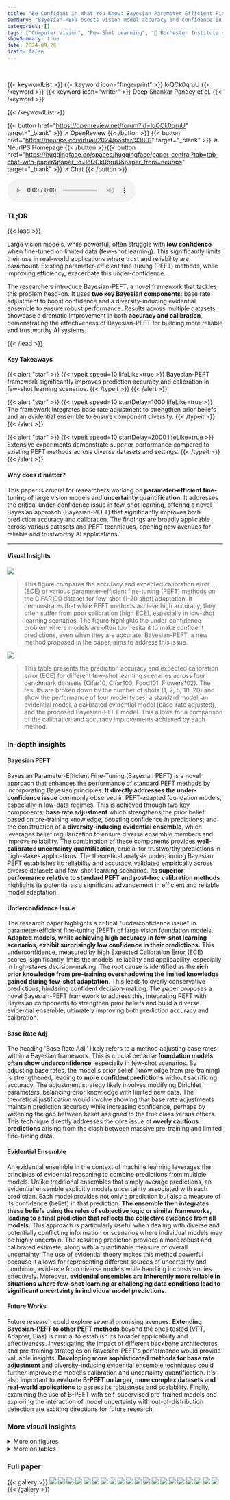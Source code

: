 ```yaml
---
title: "Be Confident in What You Know: Bayesian Parameter Efficient Fine-Tuning of Vision Foundation Models"
summary: "Bayesian-PEFT boosts vision model accuracy and confidence in few-shot learning by integrating Bayesian components into PEFT, solving the underconfidence problem."
categories: []
tags: ["Computer Vision", "Few-Shot Learning", "🏢 Rochester Institute of Technology",]
showSummary: true
date: 2024-09-26
draft: false
---
```


<br>

{{< keywordList >}}
{{< keyword icon="fingerprint" >}} loQCk0qruU {{< /keyword >}}
{{< keyword icon="writer" >}} Deep Shankar Pandey et el. {{< /keyword >}}
 
{{< /keywordList >}}

{{< button href="https://openreview.net/forum?id=loQCk0qruU" target="_blank" >}}
↗ OpenReview
{{< /button >}}
{{< button href="https://neurips.cc/virtual/2024/poster/93801" target="_blank" >}}
↗ NeurIPS Homepage
{{< /button >}}{{< button href="https://huggingface.co/spaces/huggingface/paper-central?tab=tab-chat-with-paper&paper_id=loQCk0qruU&paper_from=neurips" target="_blank" >}}
↗ Chat
{{< /button >}}



<audio controls>
    <source src="https://ai-paper-reviewer.com/loQCk0qruU/podcast.wav" type="audio/wav">
    Your browser does not support the audio element.
</audio>


### TL;DR


{{< lead >}}

Large vision models, while powerful, often struggle with **low confidence** when fine-tuned on limited data (few-shot learning).  This significantly limits their use in real-world applications where trust and reliability are paramount.  Existing parameter-efficient fine-tuning (PEFT) methods, while improving efficiency, exacerbate this under-confidence. 



The researchers introduce Bayesian-PEFT, a novel framework that tackles this problem head-on.  It uses **two key Bayesian components**: base rate adjustment to boost confidence and a diversity-inducing evidential ensemble to ensure robust performance.  Results across multiple datasets showcase a dramatic improvement in both **accuracy and calibration**, demonstrating the effectiveness of Bayesian-PEFT for building more reliable and trustworthy AI systems.

{{< /lead >}}


#### Key Takeaways

{{< alert "star" >}}
{{< typeit speed=10 lifeLike=true >}} Bayesian-PEFT framework significantly improves prediction accuracy and calibration in few-shot learning scenarios. {{< /typeit >}}
{{< /alert >}}

{{< alert "star" >}}
{{< typeit speed=10 startDelay=1000 lifeLike=true >}} The framework integrates base rate adjustment to strengthen prior beliefs and an evidential ensemble to ensure component diversity. {{< /typeit >}}
{{< /alert >}}

{{< alert "star" >}}
{{< typeit speed=10 startDelay=2000 lifeLike=true >}} Extensive experiments demonstrate superior performance compared to existing PEFT methods across diverse datasets and settings. {{< /typeit >}}
{{< /alert >}}

#### Why does it matter?
This paper is crucial for researchers working on **parameter-efficient fine-tuning** of large vision models and **uncertainty quantification**. It addresses the critical under-confidence issue in few-shot learning, offering a novel Bayesian approach (Bayesian-PEFT) that significantly improves both prediction accuracy and calibration. The findings are broadly applicable across various datasets and PEFT techniques, opening new avenues for reliable and trustworthy AI applications.

------
#### Visual Insights



![](https://ai-paper-reviewer.com/loQCk0qruU/figures_1_1.jpg)

> This figure compares the accuracy and expected calibration error (ECE) of various parameter-efficient fine-tuning (PEFT) methods on the CIFAR100 dataset for few-shot (1-20 shot) adaptation.  It demonstrates that while PEFT methods achieve high accuracy, they often suffer from poor calibration (high ECE), especially in low-shot learning scenarios.  The figure highlights the under-confidence problem where models are often too hesitant to make confident predictions, even when they are accurate.  Bayesian-PEFT, a new method proposed in the paper, aims to address this issue.





![](https://ai-paper-reviewer.com/loQCk0qruU/tables_7_1.jpg)

> This table presents the prediction accuracy and expected calibration error (ECE) for different few-shot learning scenarios across four benchmark datasets (Cifar10, Cifar100, Food101, Flowers102).  The results are broken down by the number of shots (1, 2, 5, 10, 20) and show the performance of four model types: a standard model, an evidential model, a calibrated evidential model (base-rate adjusted), and the proposed Bayesian-PEFT model. This allows for a comparison of the calibration and accuracy improvements achieved by each method.





### In-depth insights


#### Bayesian PEFT
Bayesian Parameter-Efficient Fine-Tuning (Bayesian PEFT) is a novel approach that enhances the performance of standard PEFT methods by incorporating Bayesian principles.  **It directly addresses the under-confidence issue** commonly observed in PEFT-adapted foundation models, especially in low-data regimes.  This is achieved through two key components:  **base rate adjustment** which strengthens the prior belief based on pre-training knowledge, boosting confidence in predictions; and the construction of a **diversity-inducing evidential ensemble**, which leverages belief regularization to ensure diverse ensemble members and improve reliability.  The combination of these components provides **well-calibrated uncertainty quantification**, crucial for trustworthy predictions in high-stakes applications. The theoretical analysis underpinning Bayesian PEFT establishes its reliability and accuracy, validated empirically across diverse datasets and few-shot learning scenarios.  **Its superior performance relative to standard PEFT and post-hoc calibration methods** highlights its potential as a significant advancement in efficient and reliable model adaptation.

#### Underconfidence Issue
The research paper highlights a critical "underconfidence issue" in parameter-efficient fine-tuning (PEFT) of large vision foundation models.  **Adapted models, while achieving high accuracy in few-shot learning scenarios, exhibit surprisingly low confidence in their predictions.** This underconfidence, measured by high Expected Calibration Error (ECE) scores, significantly limits the models' reliability and applicability, especially in high-stakes decision-making. The root cause is identified as the **rich prior knowledge from pre-training overshadowing the limited knowledge gained during few-shot adaptation**. This leads to overly conservative predictions, hindering confident decision-making.  The paper proposes a novel Bayesian-PEFT framework to address this, integrating PEFT with Bayesian components to strengthen prior beliefs and build a diverse evidential ensemble, ultimately improving both prediction accuracy and calibration.

#### Base Rate Adj
The heading 'Base Rate Adj,' likely refers to a method adjusting base rates within a Bayesian framework.  This is crucial because **foundation models often show underconfidence**, especially in few-shot scenarios.  By adjusting base rates, the model's prior belief (knowledge from pre-training) is strengthened, leading to **more confident predictions** without sacrificing accuracy.  The adjustment strategy likely involves modifying Dirichlet parameters, balancing prior knowledge with limited new data.  The theoretical justification would involve showing that base rate adjustments maintain prediction accuracy while increasing confidence, perhaps by widening the gap between belief assigned to the true class versus others.  This technique directly addresses the core issue of **overly cautious predictions** arising from the clash between massive pre-training and limited fine-tuning data.

#### Evidential Ensemble
An evidential ensemble in the context of machine learning leverages the principles of evidential reasoning to combine predictions from multiple models. Unlike traditional ensembles that simply average predictions, an evidential ensemble explicitly models uncertainty associated with each prediction. Each model provides not only a prediction but also a measure of its confidence (belief) in that prediction. **The ensemble then integrates these beliefs using the rules of subjective logic or similar frameworks, leading to a final prediction that reflects the collective evidence from all models.** This approach is particularly useful when dealing with diverse and potentially conflicting information or scenarios where individual models may be highly uncertain. The resulting prediction provides a more robust and calibrated estimate, along with a quantifiable measure of overall uncertainty. The use of evidential theory makes this method powerful because it allows for representing different sources of uncertainty and combining evidence from diverse models while handling inconsistencies effectively.  Moreover,  **evidential ensembles are inherently more reliable in situations where few-shot learning or challenging data conditions lead to significant uncertainty in individual model predictions.**

#### Future Works
Future research could explore several promising avenues.  **Extending Bayesian-PEFT to other PEFT methods** beyond the ones tested (VPT, Adapter, Bias) is crucial to establish its broader applicability and effectiveness.  Investigating the impact of different backbone architectures and pre-training strategies on Bayesian-PEFT's performance would provide valuable insights.  **Developing more sophisticated methods for base rate adjustment** and diversity-inducing evidential ensemble techniques could further improve the model's calibration and uncertainty quantification.  It's also important to **evaluate B-PEFT on larger, more complex datasets and real-world applications** to assess its robustness and scalability. Finally, examining the use of B-PEFT with self-supervised pre-trained models and exploring the interaction of model uncertainty with out-of-distribution detection are exciting directions for future research.


### More visual insights

<details>
<summary>More on figures
</summary>


![](https://ai-paper-reviewer.com/loQCk0qruU/figures_2_1.jpg)

> The figure shows reliability diagrams for four different parameter-efficient fine-tuning (PEFT) methods on the 1-shot CIFAR100 dataset.  The x-axis represents the model's confidence, and the y-axis represents the accuracy.  The ideal performance is a diagonal line.  The plots for VPT, Adapter, and Bias show that these models are severely underconfident, making predictions with low confidence even when they are relatively accurate. In contrast, the plot for B-PEFT shows that the proposed Bayesian-PEFT method significantly improves the calibration, producing much more confident predictions and reducing the expected calibration error (ECE) by nearly an order of magnitude.


![](https://ai-paper-reviewer.com/loQCk0qruU/figures_5_1.jpg)

> This figure presents the results of applying the proposed method to the Cifar10 dataset using a 1-shot learning approach. It consists of four sub-figures: (a) shows the relationship between accuracy and dissonance, demonstrating the model's accuracy despite low confidence; (b) shows the AUC curve, indicating good discrimination ability; (c) visualizes the evidence distribution for a sample, highlighting the low evidence assigned to most classes; and (d) shows the vacuity distribution, confirming the model's under-confidence.  These plots illustrate the under-confident behavior of existing methods even when achieving relatively high accuracy.


![](https://ai-paper-reviewer.com/loQCk0qruU/figures_6_1.jpg)

> This figure shows the schematic diagram (a) and graphical model (b) of the proposed Bayesian Parameter Efficient Fine-Tuning (B-PEFT) framework. The schematic diagram illustrates the process of using an ensemble of evidential models to generate predictions, incorporating base-rate adjustment and diversity-inducing evidential ensemble techniques. The graphical model provides a visual representation of the probabilistic relationships between the input, latent variables, and the output predictions, using Dirichlet distributions and multinomial likelihoods.


![](https://ai-paper-reviewer.com/loQCk0qruU/figures_6_2.jpg)

> This figure shows a schematic diagram and a graphical model of the proposed Bayesian Parameter Efficient Fine-Tuning (B-PEFT) framework. The schematic diagram (a) illustrates the process of input, base rate adjustment for each ensemble, predictions from the ensemble, and finally, accuracy and Expected Calibration Error (ECE).  The graphical model (b) presents a more detailed representation of the Bayesian modeling, with the observed variable, latent variables, and how multiple ensembles are combined to reach a final prediction.  This framework uses evidential learning and integrates state-of-the-art parameter-efficient fine-tuning techniques with two Bayesian components to improve prediction accuracy and calibration under challenging few-shot learning settings.


![](https://ai-paper-reviewer.com/loQCk0qruU/figures_9_1.jpg)

> This figure visualizes the vacuity and variance distributions for in-distribution (CIFAR-10) and out-of-distribution (CIFAR-100) data samples, considering both 1-shot and 5-shot scenarios.  The plots illustrate how the model's uncertainty, represented by vacuity and variance, changes depending on whether the sample is in-distribution or out-of-distribution and the number of shots used for training.


![](https://ai-paper-reviewer.com/loQCk0qruU/figures_9_2.jpg)

> This figure illustrates the Bayesian model averaging process for building a diversity-inducing evidential ensemble in the B-PEFT framework. The schematic diagram (a) shows the overall process, while the graphical model (b) visually represents the relationships between variables such as observed variables, latent variables, ensemble predictions, accuracy, and expected calibration error (ECE).


![](https://ai-paper-reviewer.com/loQCk0qruU/figures_9_3.jpg)

> This figure shows the results of a 1-shot Cifar10 experiment, demonstrating the relationship between dissonance and accuracy, the distribution of evidence for classes, and vacuity distribution. It highlights the model's under-confidence despite accurate predictions, attributing this to insufficient evidence allocation and underestimation of prior knowledge from pre-training.


![](https://ai-paper-reviewer.com/loQCk0qruU/figures_21_1.jpg)

> The figure shows the accuracy and Expected Calibration Error (ECE) on CIFAR100 dataset for different Parameter-Efficient Fine-Tuning (PEFT) methods in few-shot adaptation. It demonstrates that although PEFT methods achieve high accuracy, they produce under-confident predictions, especially in low-shot settings. The Bayesian-PEFT method significantly improves calibration performance.


![](https://ai-paper-reviewer.com/loQCk0qruU/figures_23_1.jpg)

> This figure compares the accuracy and expected calibration error (ECE) of various parameter-efficient fine-tuning (PEFT) methods on the CIFAR100 dataset for few-shot adaptation scenarios (1-20 shots).  It highlights the trade-off between accuracy and calibration, showcasing how some methods achieve high accuracy but poor calibration (high ECE), indicating under-confidence in predictions.  Bayesian-PEFT is shown to outperform other methods in both accuracy and calibration.


![](https://ai-paper-reviewer.com/loQCk0qruU/figures_23_2.jpg)

> This figure shows the accuracy and expected calibration error (ECE) for different parameter-efficient fine-tuning (PEFT) methods on the CIFAR-100 dataset for few-shot adaptation.  It demonstrates that while PEFT methods achieve high accuracy, they often suffer from poor calibration (high ECE), especially in low-shot learning scenarios. The figure highlights the under-confidence issue that is a significant problem with PEFT methods.


![](https://ai-paper-reviewer.com/loQCk0qruU/figures_25_1.jpg)

> The figure shows the accuracy and expected calibration error (ECE) for various parameter-efficient fine-tuning (PEFT) methods on the CIFAR100 dataset using few-shot adaptation.  It demonstrates that while PEFT methods achieve high accuracy, they often suffer from poor calibration (high ECE), especially in low-shot learning scenarios.  The plot highlights the under-confidence problem where the model is accurate but assigns low confidence to its predictions.  Bayesian-PEFT is shown to significantly improve calibration.


![](https://ai-paper-reviewer.com/loQCk0qruU/figures_25_2.jpg)

> This figure compares the accuracy and expected calibration error (ECE) of various parameter-efficient fine-tuning (PEFT) methods on the CIFAR100 dataset for few-shot adaptation.  It shows that while PEFT methods generally improve accuracy, they often result in poorly calibrated models, especially in low-shot scenarios. The Bayesian-PEFT method is highlighted for its superior performance. The x-axis represents the accuracy, while the y-axis represents the ECE. Lower ECE indicates better calibration. 


![](https://ai-paper-reviewer.com/loQCk0qruU/figures_25_3.jpg)

> This figure compares the accuracy and expected calibration error (ECE) of various parameter-efficient fine-tuning (PEFT) methods on the CIFAR100 dataset for few-shot adaptation.  It demonstrates that while PEFT methods achieve high accuracy, they often suffer from poor calibration, especially in low-shot scenarios.  Bayesian-PEFT is shown to significantly improve calibration while maintaining high accuracy. The x-axis represents accuracy, and the y-axis represents ECE.  Lower ECE indicates better calibration.


![](https://ai-paper-reviewer.com/loQCk0qruU/figures_26_1.jpg)

> This figure compares the accuracy and expected calibration error (ECE) of various parameter-efficient fine-tuning (PEFT) methods on the CIFAR100 dataset for few-shot adaptation. It shows that while most methods achieve high accuracy, they suffer from poor calibration (high ECE), indicating underconfidence in their predictions. The proposed Bayesian-PEFT method is highlighted for its superior calibration performance.


![](https://ai-paper-reviewer.com/loQCk0qruU/figures_27_1.jpg)

> The figure shows the accuracy and expected calibration error (ECE) of different parameter-efficient fine-tuning (PEFT) methods on the CIFAR100 dataset for few-shot adaptation.  It demonstrates that while PEFT methods achieve high accuracy, they also suffer from under-confidence issues, particularly in low-shot learning scenarios. The Bayesian-PEFT method is shown to significantly improve calibration.


![](https://ai-paper-reviewer.com/loQCk0qruU/figures_28_1.jpg)

> This figure shows a comparison of the accuracy and Expected Calibration Error (ECE) achieved by various parameter-efficient fine-tuning (PEFT) methods on the CIFAR100 dataset for few-shot adaptation.  It illustrates that while all PEFT methods improve accuracy, especially as the number of shots increases, they significantly underperform in terms of calibration.  Bayesian-PEFT is shown to greatly improve calibration.


</details>




<details>
<summary>More on tables
</summary>


![](https://ai-paper-reviewer.com/loQCk0qruU/tables_7_2.jpg)
> This table presents the prediction accuracy and Expected Calibration Error (ECE) for different few-shot learning scenarios across four datasets (Cifar10, Cifar100, Food101, Flowers102).  Results are shown for a standard model, an evidential model, a calibrated evidential model (with base rate adjustment), and the proposed B-PEFT model.  The number of shots (K) varies from 1 to 20, demonstrating the performance across different adaptation levels.

![](https://ai-paper-reviewer.com/loQCk0qruU/tables_8_1.jpg)
> This table presents the prediction accuracy and expected calibration error (ECE) for different few-shot learning scenarios across four datasets (Cifar10, Cifar100, Food101, Flowers102).  Results are shown for a standard model, an evidential model, a base-rate adjusted evidential model, and the proposed Bayesian-PEFT model.  The table compares the performance of different models under various shot settings (1-shot, 2-shot, 5-shot, 10-shot, 20-shot), highlighting the impact of the proposed Bayesian framework on improving both accuracy and calibration.

![](https://ai-paper-reviewer.com/loQCk0qruU/tables_8_2.jpg)
> This table presents the prediction accuracy and expected calibration error (ECE) for different few-shot learning scenarios using various models.  It compares the performance of a standard model, an evidential model, a calibrated evidential model (with base rate adjustment), and the proposed Bayesian-PEFT (B-PEFT) model.  The results are shown for different datasets (Cifar10, Cifar100, Food101, Flowers102) and varying numbers of shots (1, 2, 5, 10, 20).  It demonstrates the improved calibration performance of the Bayesian-PEFT model across different settings.

![](https://ai-paper-reviewer.com/loQCk0qruU/tables_16_1.jpg)
> This table presents a comparison of prediction accuracy and Expected Calibration Error (ECE) across various few-shot learning scenarios (1-shot, 2-shot, 5-shot, 10-shot, and 20-shot) and four different datasets (Cifar10, Cifar100, Food101, and Flowers102).  The results are broken down for four model types: the standard model (baseline), an evidential model, a calibrated evidential model (with base-rate adjustment), and the proposed Bayesian-PEFT model.  The table illustrates the effectiveness of Bayesian-PEFT in achieving significantly higher accuracy and substantially lower ECE (better calibration) across all datasets and shot scenarios compared to other methods.

![](https://ai-paper-reviewer.com/loQCk0qruU/tables_21_1.jpg)
> This table shows the prediction accuracy and expected calibration error (ECE) for different few-shot learning settings (1-shot, 2-shot, 5-shot, 10-shot, and 20-shot) across four datasets (Cifar10, Cifar100, Food101, and Flowers102).  The results are presented for a standard model, an evidential model, a calibrated evidential model (with base rate adjustment), and the proposed B-PEFT model.  This allows for a comparison of the performance and calibration of different models under various few-shot scenarios.

![](https://ai-paper-reviewer.com/loQCk0qruU/tables_22_1.jpg)
> This table presents the prediction accuracy and expected calibration error (ECE) of different models on various few-shot adaptation tasks.  It compares the performance of a standard model, an evidential model, a calibrated evidential model (with base rate adjustment), and the proposed Bayesian-PEFT model (B-PEFT). Results are shown for four datasets (Cifar10, Cifar100, Food101, Flowers102) and various shot settings (1-shot, 2-shot, 5-shot, 10-shot, 20-shot).  The table highlights the improved calibration and accuracy achieved by the Bayesian-PEFT model.

![](https://ai-paper-reviewer.com/loQCk0qruU/tables_24_1.jpg)
> This table presents a comparison of prediction accuracy and Expected Calibration Error (ECE) across different few-shot learning scenarios (1-shot to 20-shot) using various models.  The models include a standard model, an evidential model, a calibrated evidential model (with base rate adjustment), and the proposed Bayesian-PEFT model. The results are shown for four different datasets: Cifar10, Cifar100, Food101, and Flowers102.  This allows for a comprehensive evaluation of the different models under various data conditions and training regimes, highlighting the effectiveness of Bayesian-PEFT in improving both accuracy and calibration.

![](https://ai-paper-reviewer.com/loQCk0qruU/tables_24_2.jpg)
> This table presents a comparison of prediction accuracy and expected calibration error (ECE) across four datasets (Cifar10, Cifar100, Food101, Flowers102) and different numbers of training shots (1, 2, 5, 10, 20) for various models: a standard model, an evidential model, a calibrated evidential model (with base rate adjustment), and the proposed B-PEFT model.  It demonstrates the impact of the proposed Bayesian adjustments on improving both accuracy and calibration, particularly in few-shot scenarios.

![](https://ai-paper-reviewer.com/loQCk0qruU/tables_25_1.jpg)
> This table presents the prediction accuracy and expected calibration error (ECE) for different few-shot learning settings (1-shot, 2-shot, 5-shot, 10-shot, 20-shot) across four datasets (CIFAR-10, CIFAR-100, Food101, Flowers102).  It compares the performance of four different models: a standard model, an evidential model, a base-rate adjusted evidential model, and the proposed B-PEFT model.  The results show the effect of different model architectures and calibration techniques on both prediction accuracy and uncertainty calibration.

![](https://ai-paper-reviewer.com/loQCk0qruU/tables_25_2.jpg)
> This table compares the accuracy of the proposed B-PEFT model against other meta-learning models on a 5-way 1-shot mini-ImageNet few-shot learning task.  It demonstrates the superior performance of B-PEFT compared to existing meta-learning approaches.

![](https://ai-paper-reviewer.com/loQCk0qruU/tables_27_1.jpg)
> This table presents a comparison of prediction accuracy and Expected Calibration Error (ECE) across four different datasets (Cifar10, Cifar100, Food101, Flowers102) and five different shot settings (1, 2, 5, 10, 20 shots).  It compares the performance of four different model types: a standard model, an evidential model, a calibrated evidential model (with base rate adjustment), and the proposed Bayesian-PEFT model. The results show the impact of different model approaches and the effectiveness of the proposed Bayesian-PEFT model in improving both accuracy and calibration.

![](https://ai-paper-reviewer.com/loQCk0qruU/tables_27_2.jpg)
> This table presents the prediction accuracy and Expected Calibration Error (ECE) for different few-shot learning scenarios across four datasets (Cifar10, Cifar100, Food101, Flowers102).  The results are shown for a standard model, an evidential model, a calibrated evidential model (with base rate adjustment), and the proposed Bayesian-PEFT (B-PEFT) model. Different shot sizes (1, 2, 5, 10, 20) are compared, illustrating the performance of each model under various data limitations.

![](https://ai-paper-reviewer.com/loQCk0qruU/tables_27_3.jpg)
> This table presents a comparison of prediction accuracy and Expected Calibration Error (ECE) across different few-shot learning settings and methods.  The results are shown for four datasets (Cifar10, Cifar100, Food101, Flowers102) and across varying numbers of shots (1, 2, 5, 10, 20). It compares the performance of a standard model, an evidential model, a base-rate adjusted evidential model, and the proposed Bayesian-PEFT model.  The table shows that Bayesian-PEFT consistently outperforms the other methods across all datasets and settings, achieving higher accuracy and lower ECE.

![](https://ai-paper-reviewer.com/loQCk0qruU/tables_27_4.jpg)
> This table presents the prediction accuracy and expected calibration error (ECE) for different models on four datasets (Cifar10, Cifar100, Food101, Flowers102) under various few-shot learning settings (1, 2, 5, 10, and 20 shots).  It compares the performance of a standard model, an evidential model, a calibrated evidential model, and the proposed B-PEFT model. The results show the impact of different approaches on prediction accuracy and calibration, highlighting the effectiveness of B-PEFT in improving both metrics, especially under challenging few-shot scenarios.

</details>




### Full paper

{{< gallery >}}
<img src="https://ai-paper-reviewer.com/loQCk0qruU/1.png" class="grid-w50 md:grid-w33 xl:grid-w25" />
<img src="https://ai-paper-reviewer.com/loQCk0qruU/2.png" class="grid-w50 md:grid-w33 xl:grid-w25" />
<img src="https://ai-paper-reviewer.com/loQCk0qruU/3.png" class="grid-w50 md:grid-w33 xl:grid-w25" />
<img src="https://ai-paper-reviewer.com/loQCk0qruU/4.png" class="grid-w50 md:grid-w33 xl:grid-w25" />
<img src="https://ai-paper-reviewer.com/loQCk0qruU/5.png" class="grid-w50 md:grid-w33 xl:grid-w25" />
<img src="https://ai-paper-reviewer.com/loQCk0qruU/6.png" class="grid-w50 md:grid-w33 xl:grid-w25" />
<img src="https://ai-paper-reviewer.com/loQCk0qruU/7.png" class="grid-w50 md:grid-w33 xl:grid-w25" />
<img src="https://ai-paper-reviewer.com/loQCk0qruU/8.png" class="grid-w50 md:grid-w33 xl:grid-w25" />
<img src="https://ai-paper-reviewer.com/loQCk0qruU/9.png" class="grid-w50 md:grid-w33 xl:grid-w25" />
<img src="https://ai-paper-reviewer.com/loQCk0qruU/10.png" class="grid-w50 md:grid-w33 xl:grid-w25" />
<img src="https://ai-paper-reviewer.com/loQCk0qruU/11.png" class="grid-w50 md:grid-w33 xl:grid-w25" />
<img src="https://ai-paper-reviewer.com/loQCk0qruU/12.png" class="grid-w50 md:grid-w33 xl:grid-w25" />
<img src="https://ai-paper-reviewer.com/loQCk0qruU/13.png" class="grid-w50 md:grid-w33 xl:grid-w25" />
<img src="https://ai-paper-reviewer.com/loQCk0qruU/14.png" class="grid-w50 md:grid-w33 xl:grid-w25" />
<img src="https://ai-paper-reviewer.com/loQCk0qruU/15.png" class="grid-w50 md:grid-w33 xl:grid-w25" />
<img src="https://ai-paper-reviewer.com/loQCk0qruU/16.png" class="grid-w50 md:grid-w33 xl:grid-w25" />
<img src="https://ai-paper-reviewer.com/loQCk0qruU/17.png" class="grid-w50 md:grid-w33 xl:grid-w25" />
<img src="https://ai-paper-reviewer.com/loQCk0qruU/18.png" class="grid-w50 md:grid-w33 xl:grid-w25" />
<img src="https://ai-paper-reviewer.com/loQCk0qruU/19.png" class="grid-w50 md:grid-w33 xl:grid-w25" />
<img src="https://ai-paper-reviewer.com/loQCk0qruU/20.png" class="grid-w50 md:grid-w33 xl:grid-w25" />
{{< /gallery >}}